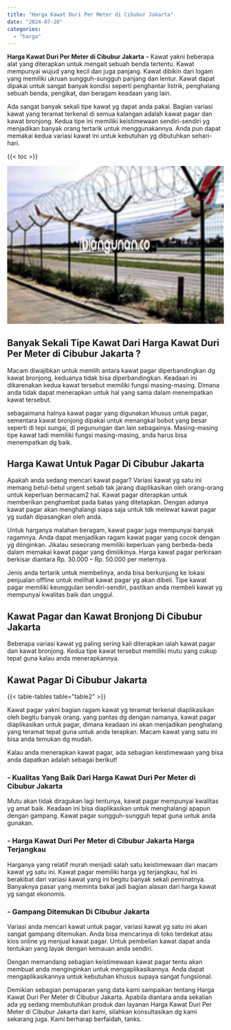 ```yaml
---
title: "Harga Kawat Duri Per Meter di Cibubur Jakarta"
date: "2024-07-28"
categories: 
  - "harga"
---
```


**Harga Kawat Duri Per Meter di Cibubur Jakarta** – Kawat yakni beberapa alat yang diterapkan untuk mengait sebuah benda tertentu. Kawat mempunyai wujud yang kecil dan juga panjang. Kawat dibikin dari logam yang memiliki ukruan sungguh-sungguh panjang dan lentur. Kawat dapat dipakai untuk sangat banyak kondisi seperti penghantar listrik, penghalang sebuah benda, pengikat, dan beragam keadaan yang lain.

Ada sangat banyak sekali tipe kawat yg dapat anda pakai. Bagian variasi kawat yang teramat terkenal di semua kalangan adalah kawat pagar dan kawat bronjong. Kedua tipe ini memiliki keistimewaan sendiri-sendiri yg menjadikan banyak orang tertarik untuk menggunakannya. Anda pun dapat memakai kedua variasi kawat ini untuk kebutuhan yg dibutuhkan sehari-hari.

{{< toc >}}

![Harga Kawat Duri Per Meter di Cibubur Jakarta](/images/jual-kawat-murah26.png)

## Banyak Sekali Tipe Kawat Dari Harga Kawat Duri Per Meter di Cibubur Jakarta ?

Macam diwajibkan untuk memlih antara kawat pagar diperbandingkan dg kawat bronjong, keduanya tidak bisa diperbandingkan. Keadaan ini dikarenakan kedua kawat tersebut memiliki fungsi masing-masing. Dimana anda tidak dapat menerapkan untuk hal yang sama dalam menempatkan kawat tersebut.

sebagaimana halnya kawat pagar yang digunakan khusus untuk pagar, sementara kawat bronjong dipakai untuk menangkal bobot yang besar seperti di tepi sungai, di pegunungan dan lain sebagainya. Masing-masing tipe kawat tadi memiliki fungsi masing-masing, anda harus bisa menempatkan dg baik.

## Harga Kawat Untuk Pagar Di Cibubur Jakarta

Apakah anda sedang mencari kawat pagar? Variasi kawat yg satu ini memang betul-betul urgent sebab tak jarang diaplikasikan oleh orang-orang untuk keperluan bermacam2 hal. Kawat pagar diterapkan untuk memberikan penghambat pada batas yang ditetapkan. Dengan adanya kawat pagar akan menghalangi siapa saja untuk tdk melewat kawat pagar yg sudah dipasangkan oleh anda.

Untuk harganya malahan beragam, kawat pagar juga mempunyai banyak ragamnya. Anda dapat menjadikan ragam kawat pagar yang cocok dengan yg diinginkan. Jikalau seseorang memiliki keperluan yang berbeda-beda dalam memakai kawat pagar yang dimilikinya. Harga kawat pagar perkiraan berkisar diantara Rp. 30.000 – Rp. 50.000 per meternya.

Jenis anda tertarik untuk membelinya, anda bisa berkunjung ke lokasi penjualan offline untuk melihat kawat pagar yg akan dibeli. Tipe kawat pagar memiliki keunggulan sendiri-sendiri, pastikan anda membeli kawat yg mempunyai kwalitas baik dan unggul.

## Kawat Pagar dan Kawat Bronjong Di Cibubur Jakarta

Beberapa variasi kawat yg paling sering kali diterapkan ialah kawat pagar dan kawat bronjong. Kedua tipe kawat tersebut memiliki mutu yang cukup tepat guna kalau anda menerapkannya.

## Kawat Pagar Di Cibubur Jakarta

{{< table-tables table="table2" >}}

Kawat pagar yakni bagian ragam kawat yg teramat terkenal diaplikasikan oleh begitu banyak orang. yang pantas dg dengan namanya, kawat pagar diaplikasikan untuk pagar, dimana keadaan ini akan menjadikan penghalang yang teramat tepat guna untuk anda terapkan. Macam kawat yang satu ini bisa anda temukan dg mudah.

Kalau anda menerapkan kawat pagar, ada sebagian keistimewaan yang bisa anda dapatkan adalah sebagai berikut!

### \- Kualitas Yang Baik Dari Harga Kawat Duri Per Meter di Cibubur Jakarta

Mutu akan tidak diragukan lagi tentunya, kawat pagar mempunyai kwalitas yg amat baik. Keadaan ini bisa diaplikasikan untuk menghalangi apapun dengan gampang. Kawat pagar sungguh-sungguh tepat guna untuk anda gunakan.

### \- Harga Kawat Duri Per Meter di Cibubur Jakarta Harga Terjangkau

Harganya yang relatif murah menjadi salah satu keistimewaan dari macam kawat yg satu ini. Kawat pagar memiliki harga yg terjangkau, hal ini berakibat dari variasi kawat yang ini begitu banyak sekali peminatnya. Banyaknya pasar yang meminta bakal jadi bagian alasan dari harga kawat yg sangat ekonomis.

### \- Gampang Ditemukan Di Cibubur Jakarta

Variasi anda mencari kawat untuk pagar, variasi kawat yg satu ini akan sangat gampang ditemukan. Anda bisa mencarinya di toko terdekat atau kios online yg menjual kawat pagar. Untuk pembelian kawat dapat anda tentukan yang layak dengan kemauan anda sendiri.

Dengan memandang sebagian keistimewaan kawat pagar tentu akan membuat anda menginginkan untuk mengaplikasikannya. Anda dapat mengaplikasikannya untuk kebutuhan khusus supaya sangat fungsional.

Demikian sebagian pemaparan yang data kami sampaikan tentang Harga Kawat Duri Per Meter di Cibubur Jakarta. Apabila diantara anda sekalian ada yg sedang membutuhkan produk dan layanan Harga Kawat Duri Per Meter di Cibubur Jakarta dari kami, silahkan konsultasikan dg kami sekarang juga. Kami berharap berfaidah, tanks.
